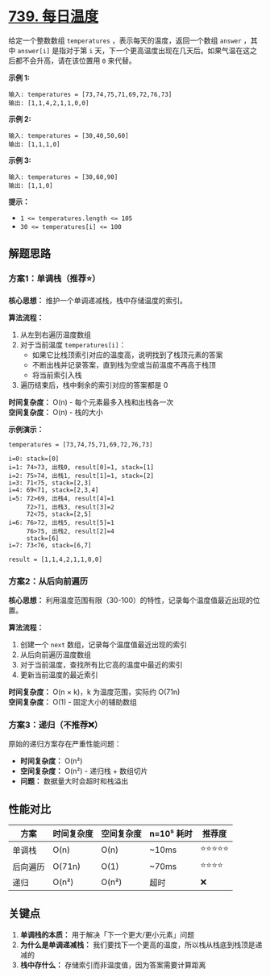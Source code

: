 #  [739. 每日温度](https://leetcode.cn/problems/daily-temperatures/)

给定一个整数数组 `temperatures` ，表示每天的温度，返回一个数组 `answer` ，其中 `answer[i]` 是指对于第 `i` 天，下一个更高温度出现在几天后。如果气温在这之后都不会升高，请在该位置用 `0` 来代替。

 

**示例 1:**

```
输入: temperatures = [73,74,75,71,69,72,76,73]
输出: [1,1,4,2,1,1,0,0]
```

**示例 2:**

```
输入: temperatures = [30,40,50,60]
输出: [1,1,1,0]
```

**示例 3:**

```
输入: temperatures = [30,60,90]
输出: [1,1,0]
```

 

**提示：**

- `1 <= temperatures.length <= 105`
- `30 <= temperatures[i] <= 100`

## 解题思路

### 方案1：单调栈（推荐⭐️）

**核心思想：** 维护一个单调递减栈，栈中存储温度的索引。

**算法流程：**
1. 从左到右遍历温度数组
2. 对于当前温度 `temperatures[i]`：
   - 如果它比栈顶索引对应的温度高，说明找到了栈顶元素的答案
   - 不断出栈并记录答案，直到栈为空或当前温度不再高于栈顶
   - 将当前索引入栈
3. 遍历结束后，栈中剩余的索引对应的答案都是 0

**时间复杂度：** O(n) - 每个元素最多入栈和出栈各一次  
**空间复杂度：** O(n) - 栈的大小

**示例演示：**
```
temperatures = [73,74,75,71,69,72,76,73]

i=0: stack=[0]
i=1: 74>73, 出栈0, result[0]=1, stack=[1]
i=2: 75>74, 出栈1, result[1]=1, stack=[2]
i=3: 71<75, stack=[2,3]
i=4: 69<71, stack=[2,3,4]
i=5: 72>69, 出栈4, result[4]=1
     72>71, 出栈3, result[3]=2
     72<75, stack=[2,5]
i=6: 76>72, 出栈5, result[5]=1
     76>75, 出栈2, result[2]=4
     stack=[6]
i=7: 73<76, stack=[6,7]

result = [1,1,4,2,1,1,0,0]
```

### 方案2：从后向前遍历

**核心思想：** 利用温度范围有限（30-100）的特性，记录每个温度值最近出现的位置。

**算法流程：**
1. 创建一个 `next` 数组，记录每个温度值最近出现的索引
2. 从后向前遍历温度数组
3. 对于当前温度，查找所有比它高的温度中最近的索引
4. 更新当前温度的最近索引

**时间复杂度：** O(n × k)，k 为温度范围，实际约 O(71n)  
**空间复杂度：** O(1) - 固定大小的辅助数组

### 方案3：递归（不推荐❌）

原始的递归方案存在严重性能问题：
- **时间复杂度：** O(n²)
- **空间复杂度：** O(n²) - 递归栈 + 数组切片
- **问题：** 数据量大时会超时和栈溢出

## 性能对比

| 方案 | 时间复杂度 | 空间复杂度 | n=10⁵ 耗时 | 推荐度 |
|------|-----------|-----------|-----------|--------|
| 单调栈 | O(n) | O(n) | ~10ms | ⭐️⭐️⭐️⭐️⭐️ |
| 后向遍历 | O(71n) | O(1) | ~70ms | ⭐️⭐️⭐️⭐️ |
| 递归 | O(n²) | O(n²) | 超时 | ❌ |

## 关键点

1. **单调栈的本质：** 用于解决「下一个更大/更小元素」问题
2. **为什么是单调递减栈：** 我们要找下一个更高的温度，所以栈从栈底到栈顶是递减的
3. **栈中存什么：** 存储索引而非温度值，因为答案需要计算距离
